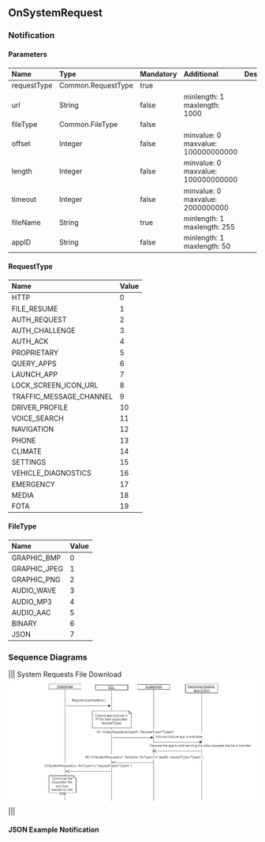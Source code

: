 ## OnSystemRequest


### Notification

#### Parameters

|Name|Type|Mandatory|Additional|Description|
|:---|:---|:--------|:---------|:----------|
|requestType|Common.RequestType|true|||
|url|String|false|minlength: 1<br>maxlength: 1000||
|fileType|Common.FileType|false|||
|offset|Integer|false|minvalue: 0<br>maxvalue: 100000000000||
|length|Integer|false|minvalue: 0<br>maxvalue: 100000000000||
|timeout|Integer|false|minvalue: 0<br>maxvalue: 2000000000||
|fileName|String|true|minlength: 1<br>maxlength: 255||
|appID|String|false|minlength: 1<br>maxlength: 50||

#### RequestType

|Name|Value|
|:---|:----|
|HTTP|0|
|FILE_RESUME|1|
|AUTH_REQUEST|2|
|AUTH_CHALLENGE|3|
|AUTH_ACK|4|
|PROPRIETARY|5|
|QUERY_APPS|6|
|LAUNCH_APP|7|
|LOCK_SCREEN_ICON_URL|8|
|TRAFFIC_MESSAGE_CHANNEL|9|
|DRIVER_PROFILE|10|
|VOICE_SEARCH|11|
|NAVIGATION|12|
|PHONE|13|
|CLIMATE|14|
|SETTINGS|15|
|VEHICLE_DIAGNOSTICS|16|
|EMERGENCY|17|
|MEDIA|18|
|FOTA|19|

#### FileType

|Name|Value|
|:---|:----|
|GRAPHIC_BMP|0|
|GRAPHIC_JPEG|1|
|GRAPHIC_PNG|2|
|AUDIO_WAVE|3|
|AUDIO_MP3|4|
|AUDIO_AAC|5|
|BINARY|6|
|JSON|7|

### Sequence Diagrams
|||
System Requests File Download
![OnSystemRequest](./assets/OnSystemRequest.png)
|||

#### JSON Example Notification
```json

```

